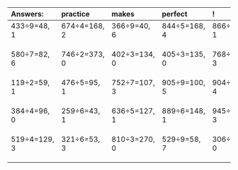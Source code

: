 | Answers: | practice | makes | perfect | ! |
| :--- | :--- | :--- | :--- | :--- |
| 433÷9=48, 1 | 674÷4=168, 2 | 366÷9=40, 6 | 844÷5=168, 4 | 866÷5=173, 1 | 
|   |   |   |   |   | 
|   |   |   |   |   | 
|   |   |   |   |   | 
| 580÷7=82, 6 | 746÷2=373, 0 | 402÷3=134, 0 | 405÷3=135, 0 | 768÷9=85, 3 | 
|   |   |   |   |   | 
|   |   |   |   |   | 
|   |   |   |   |   | 
| 119÷2=59, 1 | 476÷5=95, 1 | 752÷7=107, 3 | 905÷9=100, 5 | 904÷9=100, 4 | 
|   |   |   |   |   | 
|   |   |   |   |   | 
|   |   |   |   |   | 
| 384÷4=96, 0 | 259÷6=43, 1 | 636÷5=127, 1 | 889÷6=148, 1 | 945÷6=157, 3 | 
|   |   |   |   |   | 
|   |   |   |   |   | 
|   |   |   |   |   | 
| 519÷4=129, 3 | 321÷6=53, 3 | 810÷3=270, 0 | 529÷9=58, 7 | 306÷2=153, 0 | 
|   |   |   |   |   | 
|   |   |   |   |   | 
|   |   |   |   |   | 
